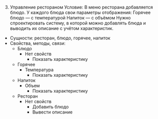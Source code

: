 3. Управление рестораном
   Условие:
   В меню ресторана добавляется блюдо.
   У каждого блюда свои параметры отображения:
   Горячее блюдо — с температурой
   Напиток — с объёмом
   Нужно спроектировать систему, в которой можно добавлять блюда и выводить их описание с учётом характеристик.

* Сущности: ресторан, блюдо, горячее, напиток
* Свойства, методы, связи:
  * Блюдо
    * Нет свойств
      * Показать характеристику
  * Горячее
    * Температура
      * Показать характеристику
  * Напиток
    * Объем
      * Показать характеристику
  * Ресторан
    * Нет свойств
      * Добавить блюдо
      * Вывести описание
    